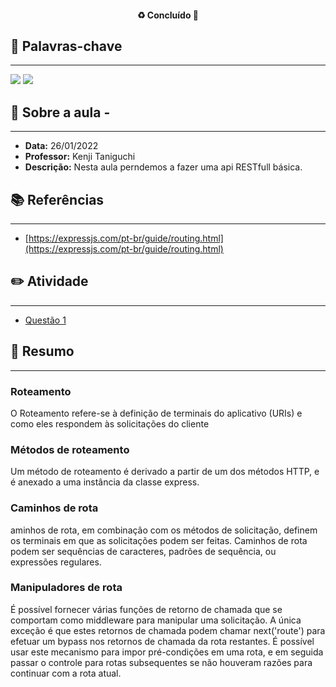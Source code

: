 <h4 align="center"> 
♻️ Concluído 🚀
</h4>

## 🔑 Palavras-chave
---

![](https://img.shields.io/static/v1?label&message=API&color=red)
![](https://img.shields.io/static/v1?label&message=RESTful&color=red)

## 📖 Sobre a aula - 
---

-  **Data:** 26/01/2022
-  **Professor:** Kenji Taniguchi
-  **Descrição:** Nesta aula perndemos a fazer uma api RESTfull básica.

## 📚 Referências
---

- [https://expressjs.com/pt-br/guide/routing.html](https://expressjs.com/pt-br/guide/routing.html)

## ✏️ Atividade
---

- [Questão 1](questoes/)

## 📒 Resumo
---

### Roteamento

O Roteamento refere-se à definição de terminais do aplicativo (URIs) e como eles respondem às solicitações do cliente

### Métodos de roteamento

Um método de roteamento é derivado a partir de um dos métodos HTTP, e é anexado a uma instância da classe express.

### Caminhos de rota

aminhos de rota, em combinação com os métodos de solicitação, definem os terminais em que as solicitações podem ser feitas. Caminhos de rota podem ser sequências de caracteres, padrões de sequência, ou expressões regulares.

### Manipuladores de rota

É possível fornecer várias funções de retorno de chamada que se comportam como middleware para manipular uma solicitação. A única exceção é que estes retornos de chamada podem chamar next('route') para efetuar um bypass nos retornos de chamada da rota restantes. É possível usar este mecanismo para impor pré-condições em uma rota, e em seguida passar o controle para rotas subsequentes se não houveram razões para continuar com a rota atual.
